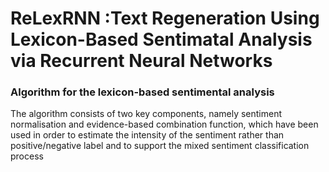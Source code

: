 # ReLexRNN :Text Regeneration Using Lexicon-Based Sentimatal Analysis via Recurrent Neural Networks 


### Algorithm for the lexicon-based sentimental analysis
The algorithm consists of two key components, namely sentiment normalisation and evidence-based combination function, which have been used in order to estimate the intensity of the sentiment rather than positive/negative label and to support the mixed sentiment classification process
